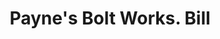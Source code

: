 ---
doi: 10.7916/D80Z8F94
date_other: '1890'
date_other_textual: 1890-1899
form: printed ephemera
genre:
- Invoices
name:
- Payne's Bolt Works
object_in_context_url: https://biggert.cul.columbia.edu/items/view/ave_biggert_00035
subject_hierarchical_geographic:
- San Francisco, California, United States
subject_name:
- Payne's Bolt Works
title: Payne's Bolt Works. Bill
sort_title: Payne's Bolt Works. Bill
call_number: ave_biggert_00035
coordinates:
- 37.78333333333333,-122.41666666666667
pid: ave_biggert_00035
identifiers: ave_biggert_00035
thumbnail: https://derivativo-2.library.columbia.edu/iiif/2/ldpd:342830/full/!256,256/0/native.jpg
permalink: "/items/ave_biggert_00035/"
layout: iiif-image-page
---